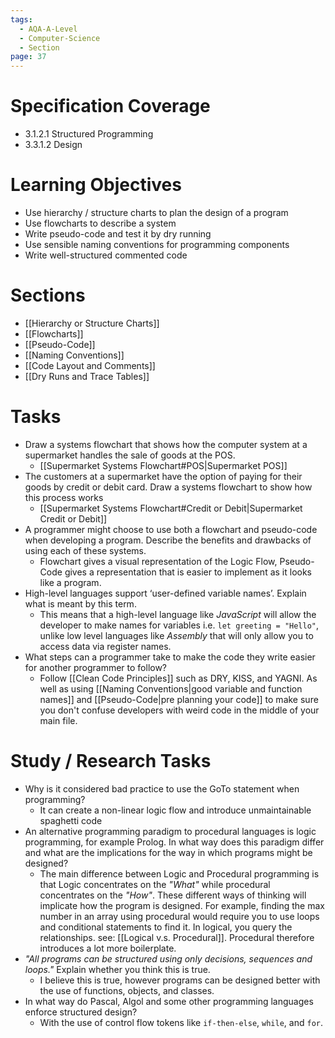 ```yaml
---
tags:
  - AQA-A-Level
  - Computer-Science
  - Section
page: 37
---
```

# Specification Coverage
- 3.1.2.1 Structured Programming
- 3.3.1.2 Design

# Learning Objectives
- Use hierarchy / structure charts to plan the design of a program
- Use flowcharts to describe a system
- Write pseudo-code and test it by dry running
- Use sensible naming conventions for programming components
- Write well-structured commented code

# Sections
- [[Hierarchy or Structure Charts]]
- [[Flowcharts]]
- [[Pseudo-Code]]
- [[Naming Conventions]]
- [[Code Layout and Comments]]
- [[Dry Runs and Trace Tables]]

# Tasks
- Draw a systems flowchart that shows how the computer system at a supermarket handles the sale of goods at the POS.
	- [[Supermarket Systems Flowchart#POS|Supermarket POS]]
- The customers at a supermarket have the option of paying for their goods by credit or debit card. Draw a systems flowchart to show how this process works
	- [[Supermarket Systems Flowchart#Credit or Debit|Supermarket Credit or Debit]]
- A programmer might choose to use both a flowchart and pseudo-code when developing a program. Describe the benefits and drawbacks of using each of these systems.
	- Flowchart gives a visual representation of the Logic Flow, Pseudo-Code gives a representation that is easier to implement as it looks like a program.
- High-level languages support ‘user-defined variable names’. Explain what is meant by this term.
	- This means that a high-level language like *JavaScript* will allow the developer to make names for variables i.e. `let greeting = "Hello"`, unlike low level languages like *Assembly* that will only allow you to access data via register names.
- What steps can a programmer take to make the code they write easier for another programmer to follow?
	- Follow [[Clean Code Principles]] such as DRY, KISS, and YAGNI. As well as using [[Naming Conventions|good variable and function names]] and [[Pseudo-Code|pre planning your code]] to make sure you don't confuse developers with weird code in the middle of your main file.
# Study / Research Tasks
- Why is it considered bad practice to use the GoTo statement when programming?
	- It can create a non-linear logic flow and introduce unmaintainable spaghetti code
- An alternative programming paradigm to procedural languages is logic programming, for example Prolog. In what way does this paradigm differ and what are the implications for the way in which programs might be designed?
	- The main difference between Logic and Procedural programming is that Logic concentrates on the *"What"* while procedural concentrates on the *"How"*. These different ways of thinking will implicate how the program is designed. For example, finding the max number in an array using procedural would require you to use loops and conditional statements to find it. In logical, you query the relationships. see: [[Logical v.s. Procedural]]. Procedural therefore introduces a lot more boilerplate.
- *"All programs can be structured using only decisions, sequences and loops."* Explain whether you think this is true.
	- I believe this is true, however programs can be designed better with the use of functions, objects, and classes.
- In what way do Pascal, Algol and some other programming languages enforce structured design?
	- With the use of control flow tokens like `if-then-else`, `while`, and `for`.